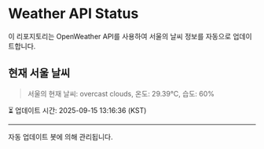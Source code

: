 
# Weather API Status

이 리포지토리는 OpenWeather API를 사용하여 서울의 날씨 정보를 자동으로 업데이트합니다.

## 현재 서울 날씨
> 서울의 현재 날씨: overcast clouds, 온도: 29.39°C, 습도: 60%

⏳ 업데이트 시간: 2025-09-15 13:16:36 (KST)

---
자동 업데이트 봇에 의해 관리됩니다.
